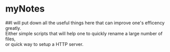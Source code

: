 # myNotes
##I will put down all the useful things here that can improve one's efficency greatly.  
Either simple scripts that will help one to quickly rename a large number of files,  
or quick way to setup a HTTP server.  
